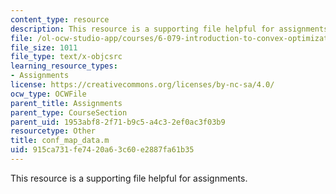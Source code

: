 ```yaml
---
content_type: resource
description: This resource is a supporting file helpful for assignments.
file: /ol-ocw-studio-app/courses/6-079-introduction-to-convex-optimization-fall-2009/915ca731fe7420a63c60e2887fa61b35_conf_map_data.m
file_size: 1011
file_type: text/x-objcsrc
learning_resource_types:
- Assignments
license: https://creativecommons.org/licenses/by-nc-sa/4.0/
ocw_type: OCWFile
parent_title: Assignments
parent_type: CourseSection
parent_uid: 1953abf8-2f71-b9c5-a4c3-2ef0ac3f03b9
resourcetype: Other
title: conf_map_data.m
uid: 915ca731-fe74-20a6-3c60-e2887fa61b35
---
```

This resource is a supporting file helpful for assignments.